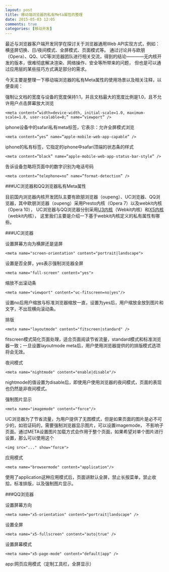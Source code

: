 ```yaml
---
layout: post
title: 移动端浏览器的私有Meta属性的整理
date: 2015-05-03 12:05
comments: true
categories: [移动开发]
---
```


最近与浏览器客户端开发同学在探讨关于浏览器通用Web API实现方式，例如：横竖屏切换、日/夜间模式、全屏模式、页面模式等。
通过讨论并与欧朋（Opera）、QQ、UC等浏览器团队进行相关交流，得到的结论————无内核开发的版本，很难彻底解决渲染、网络操作、安全等所带来的问题，
但也是可以通过应用层的某些技巧方式满足部分的需求。

今天主要是整理一下移动端浏览器的私有Meta属性的使用场景以及相关注释，以便查阅：

强制让文档的宽度与设备的宽度保持1:1，并且文档最大的宽度比例是1.0，且不允许用户点击屏幕放大浏览

    <meta content=”width=device-width, initial-scale=1.0, maximum-scale=1.0, user-scalable=0;” name=”viewport” />
    
iphone设备中的safari私有meta标签，它表示：允许全屏模式浏览

    <meta content=”yes” name=”apple-mobile-web-app-capable” />
    
iphone的私有标签，它指定的iphone中safari顶端的状态条的样式

    <meta content=”black” name=”apple-mobile-web-app-status-bar-style” />
 
告诉设备忽略将页面中的数字识别为电话号码

    <meta content=”telephone=no” name=”format-detection” />


###UC浏览器和QQ浏览器私有Meta属性

目前国内浏览器内核开发团队主要有欧朋浏览器（oupeng）、UC浏览器、QQ浏览器，其中欧朋浏览器（oupeng）采用Presto内核（Opera 7）以及webkit内核（Opera 10），
UC浏览器与QQ浏览器分别采用[U3内核](http://www.uc.cn/business/developer/)（Webkit内核）和[X5内核](http://x5.tencent.com/)（webkit内核），
这里我们主要是介绍一下基于webkit内核定义的私有属性有哪些。

###UC浏览器

设置屏幕方向为横屏还是竖屏

    <meta name="screen-orientation" content="portrait|landscape">
    
设置是否全屏，yes表示强制浏览器全屏

    <meta name="full-screen" content="yes">
    
缩放不出滚动条

    <meta name="viewport" content="uc-fitscreen=no|yes"/>
    
设置no后用户缩放与标准浏览器缩放一直，设置为yes后，用户缩放金放到图片和文字，不出现横向滚动条。

排版

    <meta name="layoutmode" content="fitscreen|standard" />
    
fitscreen模式简化页面处理，适合页面阅读节省流量，standard模式和标准浏览器一致；一旦设置layoutmode meta后，用户使用浏览器提供的的排版模式选项将会无效。

夜间模式

    <meta name="nightmode" content="enable|disable"/>
    
nightmode的值设置为disable后，即使用户使用浏览器的夜间模式，页面的表现也仍然是非夜间模式。

强制图片显示

    <meta name="imagemode" content="force"/>
    
UC浏览器为了节省流量，为用户提供了无图模式，但是如果页面的图片是必不可少的，如验证码的，需要强制浏览器显示图片，可以设置imagemode， 不影响子页面。通过META设置图片加载方式会作用于整个页面，如果希望对单个图片进行设置，那么可以使用这个

    <img src="..." show="force">

应用模式

    <meta name="browsermode" content="application"/>

使用了application这种应用模式后，页面讲默认全屏，禁止长按菜单，禁止收拾，标准排版，以及强制图片显示。

###QQ浏览器

设置屏幕方向

    <meta name="x5-orientation" content="portrait|landscape" />
    
设置全屏

    <meta name="x5-fullscreen" content="auto|true" />
    
设置屏幕模式

    <meta name="x5-page-mode" content="default|app" />

app:网页应用模式（定制工具栏，全屏显示）





